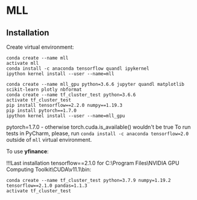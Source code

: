 # MLL

## Installation

Create virtual environment:
```
conda create --name mll
activate mll
conda install -c anaconda tensorflow quandl ipykernel
ipython kernel install --user --name=mll
```

```
conda create --name mll_gpu python=3.6.6 jupyter quandl matplotlib scikit-learn plotly nbformat
conda create --name tf_cluster_test python=3.6.6
activate tf_cluster_test
pip install tensorflow==2.2.0 numpy==1.19.3
pip install pytorch==1.7.0
ipython kernel install --user --name=mll_gpu
```
pytorch=1.7.0 - otherwise torch.cuda.is_available() wouldn't be true
To run tests in PyCharm, please, run `conda install -c anaconda tensorflow=2.0` outside of `mll` virtual environment.


To use __yfinance__:

!!!Last installation tensorflow==2.1.0 for C:\Program Files\NVIDIA GPU Computing Toolkit\CUDA\v11.1\bin:
```
conda create --name tf_cluster_test python=3.7.9 numpy=1.19.2 tensorflow==2.1.0 pandas=1.1.3
activate tf_cluster_test
```
